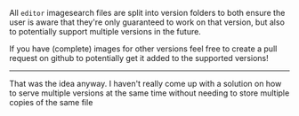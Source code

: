 All `editor` imagesearch files are split into version folders to both ensure the user is aware that they're only guaranteed to work on that version, but also to potentially support multiple versions in the future.

If you have (complete) images for other versions feel free to create a pull request on github to potentially get it added to the supported versions!

---
That was the idea anyway. I haven't really come up with a solution on how to serve multiple versions at the same time without needing to store multiple copies of the same file